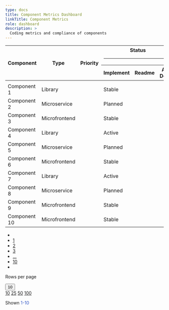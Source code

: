 ```yaml
---
type: docs
title: Component Metrics Dashboard
linkTitle: Component Metrics
role: dashboard
description: >
  Coding metrics and compliance of components
---
```


<div class="table-responsive pr-3 pl-3">
<table class="generated-table table table-hover">
    <thead>
      <tr>
        <th scope="col" rowspan="2">Component</th>
        <th scope="col" rowspan="2">Type</th>
        <th scope="col" rowspan="2">Priority</th>
        <th class="text-center" colspan="3">
          Status
          <hr class="mb-2 mt-2">
        </th>
        <th class="text-center" colspan="4">
          Metrics
          <hr class="mb-2 mt-2">
        </th>
      </tr>
      <tr>
        <th class="text-center" scope="col">Implement</th>
        <th class="text-center" scope="col">Readme</th>
        <th class="text-center" scope="col">API Docs</th>
        <th class="text-center" scope="col">Source (KLOC)</th>
        <th class="text-center" scope="col">Test (KLOC)</th>
        <th class="text-center" scope="col">Compliance</th>
        <th class="text-center" scope="col">Covarage (%)</th>
      </tr>
    </thead>
    <tbody>
      <tr>
        <td class="m-0"></td>
      </tr>
      <tr>
        <td>Component 1</td>
        <td>Library</td>
        <td class="hight-icon text-left"></td>
        <td class="text-center">Stable</td>
        <td class="yes-icon"></td>
        <td class="no-icon"></td>
        <td class="yes-icon">12</td>
        <td class="yes-icon">5</td>
        <td class="no-icon">10</td>
        <td class="warning-icon">60</td>
      </tr>
      <tr>
        <td>Component 2</td>
        <td>Microservice</td>
        <td class="medium-icon text-left"></td>
        <td class="text-center">Planned</td>
        <td class="yes-icon"></td>
        <td class="no-icon"></td>
        <td class="yes-icon">12</td>
        <td class="yes-icon">5</td>
        <td class="no-icon">10</td>
        <td class="warning-icon">60</td>
      </tr>
      <tr>
        <td>Component 3</td>
        <td>Microfrontend</td>
        <td class="hight-icon text-left"></td>
        <td class="text-center">Stable</td>
        <td class="yes-icon"></td>
        <td class="no-icon"></td>
        <td class="yes-icon">12</td>
        <td class="yes-icon">5</td>
        <td class="no-icon">10</td>
        <td class="warning-icon">60</td>
      </tr>
      <tr>
        <td>Component 4</td>
        <td>Library</td>
        <td class="low-icon text-left"></td>
        <td class="text-center">Active</td>
        <td class="yes-icon"></td>
        <td class="no-icon"></td>
        <td class="yes-icon">12</td>
        <td class="yes-icon">5</td>
        <td class="no-icon">10</td>
        <td class="warning-icon">60</td>
      </tr>
      <tr>
        <td>Component 5</td>
        <td>Microservice</td>
        <td class="hight-icon text-left"></td>
        <td class="text-center">Planned</td>
        <td class="yes-icon"></td>
        <td class="no-icon"></td>
        <td class="yes-icon">12</td>
        <td class="yes-icon">5</td>
        <td class="no-icon">10</td>
        <td class="warning-icon">60</td>
      </tr>
      <tr>
        <td>Component 6</td>
        <td>Microfrontend</td>
        <td class="medium-icon text-left"></td>
        <td class="text-center">Stable</td>
        <td class="yes-icon"></td>
        <td class="no-icon"></td>
        <td class="yes-icon">12</td>
        <td class="yes-icon">5</td>
        <td class="no-icon">10</td>
        <td class="warning-icon">60</td>
      </tr>
      <tr>
        <td>Component 7</td>
        <td>Library</td>
        <td class="low-icon text-left"></td>
        <td class="text-center">Active</td>
        <td class="yes-icon"></td>
        <td class="no-icon"></td>
        <td class="yes-icon">12</td>
        <td class="yes-icon">5</td>
        <td class="no-icon">10</td>
        <td class="warning-icon">60</td>
      </tr>
      <tr>
        <td>Component 8</td>
        <td>Microservice</td>
        <td class="hight-icon text-left"></td>
        <td class="text-center">Planned</td>
        <td class="yes-icon"></td>
        <td class="no-icon"></td>
        <td class="yes-icon">12</td>
        <td class="yes-icon">5</td>
        <td class="no-icon">10</td>
        <td class="warning-icon">60</td>
      </tr>
      <tr>
        <td>Component 9</td>
        <td>Microfrontend</td>
        <td class="medium-icon text-left"></td>
        <td class="text-center">Stable</td>
        <td class="yes-icon"></td>
        <td class="no-icon"></td>
        <td class="yes-icon">12</td>
        <td class="yes-icon">5</td>
        <td class="no-icon">10</td>
        <td class="warning-icon">60</td>
      </tr>
      <tr>
        <td>Component 10</td>
        <td>Microfrontend</td>
        <td class="medium-icon text-left"></td>
        <td class="text-center">Stable</td>
        <td class="yes-icon"></td>
        <td class="no-icon"></td>
        <td class="yes-icon">12</td>
        <td class="yes-icon">5</td>
        <td class="no-icon">10</td>
        <td class="warning-icon">60</td>
      </tr>
    </tbody>
  </table>

<div class="table-pagination row">
  
  <nav class="table-buttons col-sm-12 col-md-8 pt-2" aria-label="Table pagination">
    <ul class="pagination">
      <li class="page-item">
        <a class="page-link" href="#" tabindex="-1" aria-disabled="true"><i class="fas fa-chevron-left"></i></a>
      </li>
      <li class="page-item active"><a class="page-link" href="#">1</a></li>
      <li class="page-item" aria-current="page">
        <a class="page-link" href="#">2</a>
      </li>
      <li class="page-item"><a class="page-link" href="#">3</a></li>
      <li class="page-item"><a class="page-link page-divider" href="#">...</a></li>
      <li class="page-item"><a class="page-link" href="#">10</a></li>
      <li class="page-item">
        <a class="page-link" href="#"><i class="fas fa-chevron-right"></i></a>
      </li>
    </ul>
  </nav>

  <div class="row col-sm-12 col-md-4 pl-sm-5 justify-content-end">
    <p class="pt-2 pb-2 pr-3">Rows per page</p>
    <div class="table-dropdown dropdown float-right">
    <button class="btn dropdown-toggle " type="button" id="dropdownMenuButton" data-toggle="dropdown"   aria-haspopup="true" aria-expanded="false">
      10
    </button>
    <div class="dropdown-menu" aria-labelledby="dropdownMenuButton">
      <a class="dropdown-item" href="#">10</a>
      <a class="dropdown-item" href="#">25</a>
      <a class="dropdown-item" href="#">50</a>
      <a class="dropdown-item" href="#">100</a>
    </div>
  </div>
  <p class="pl-4 pt-2 pb-2">Shown <span style="color: #3357C6;">1-10</span></p>
  </div>
</div>
</div>